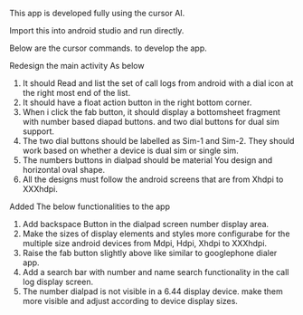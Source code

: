 This app is developed fully using the cursor AI. 


Import this into android studio and run directly.



Below are the cursor commands. to develop the app.

Redesign the main activity As below 

1. It should Read and list the set of call logs from android with a dial icon at the right most end of the list.
2. It should have a float action button in the right bottom corner.
3. When i click the fab button, it should display a bottomsheet fragment with number based diapad buttons. and two dial buttons for dual sim support.
4. The two dial buttons should be labelled as Sim-1 and Sim-2. They should work based on whether a device is dual sim or single sim.
5. The numbers buttons in dialpad should be material You design and horizontal oval shape.
6. All the designs must follow the android screens that are from Xhdpi to XXXhdpi.




Added The below functionalities  to the app

1. Add backspace Button in the dialpad screen number display area.
2. Make the sizes of display elements and styles more configurabe for the multiple size android devices from Mdpi, Hdpi, Xhdpi to XXXhdpi.
3. Raise the fab button slightly above like similar to googlephone dialer app.
4. Add a search bar with number and name search functionality in the call log display screen.
5. The number dialpad is not visible in a 6.44 display device. make them more visible and adjust according to device display sizes.
